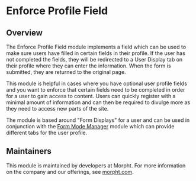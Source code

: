 # Enforce Profile Field

## Overview

The Enforce Profile Field module implements a field which can be used to make sure users have filled in certain fields in their profile. If the user has not completed the fields, they will be redirected to a User Display tab on their profile where they can enter the information. When the form is submitted, they are returned to the original page.

This module is helpful in cases where you have optional user profile fields and you want to enforce that certain fields need to be completed in order for a user to gain access to content. Users can quickly register with a minimal amount of information and can then be required to divulge more as they need to access new parts of the site.

The module is based around "Form Displays" for a user and can be used in conjunction with the [Form Mode Manager](https://www.drupal.org/project/form_mode_manager) module which can provide different tabs for the user profile.

## Maintainers

This module is maintained by developers at Morpht. For more information on
the company and our offerings, see [morpht.com](https://morpht.com/).
